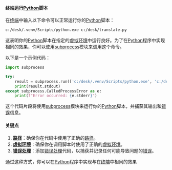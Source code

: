 
#### 终端运行[Python](https://zh.wikipedia.org/wiki/Python)脚本

在[终端](https://zh.wikipedia.org/wiki/终端)中输入以下命令可以正常运行你的[Python](https://zh.wikipedia.org/wiki/Python)脚本：

```bash
c:/desk/.venv/Scripts/python.exe c:/desk/translate.py
```

这表明你的[Python](https://zh.wikipedia.org/wiki/Python)脚本在指定的[虚拟环境](https://zh.wikipedia.org/wiki/虚拟环境)中运行良好。为了在[Python](https://zh.wikipedia.org/wiki/Python)程序中实现相同的效果，你可以使用[subprocess](https://zh.wikipedia.org/wiki/subprocess)模块来调用这个命令。

以下是一个示例代码：

```python
import subprocess

try:
    result = subprocess.run(['c:/desk/.venv/Scripts/python.exe', 'c:/desk/translate.py'], check=True, capture_output=True, text=True)
    print(result.stdout)
except subprocess.CalledProcessError as e:
    print(f"Error occurred: {e.stderr}")
```

这个代码片段将使用[subprocess](https://zh.wikipedia.org/wiki/subprocess)模块来运行你的[Python](https://zh.wikipedia.org/wiki/Python)脚本，并捕获其输出和[错误](https://zh.wikipedia.org/wiki/错误)信息。

#### 关键点

1. **[路径](https://zh.wikipedia.org/wiki/路径)**：确保你在代码中使用了正确的[路径](https://zh.wikipedia.org/wiki/路径)。
2. **[虚拟环境](https://zh.wikipedia.org/wiki/虚拟环境)**：确保你在调用脚本时使用了正确的[虚拟环境](https://zh.wikipedia.org/wiki/虚拟环境)。
3. **[错误处理](https://zh.wikipedia.org/wiki/错误处理)**：添加[错误处理](https://zh.wikipedia.org/wiki/错误处理)代码，以捕获并记录任何可能导致问题的[错误](https://zh.wikipedia.org/wiki/错误)。

通过这种方式，你可以在[Python](https://zh.wikipedia.org/wiki/Python)程序中实现与在[终端](https://zh.wikipedia.org/wiki/终端)中相同的效果